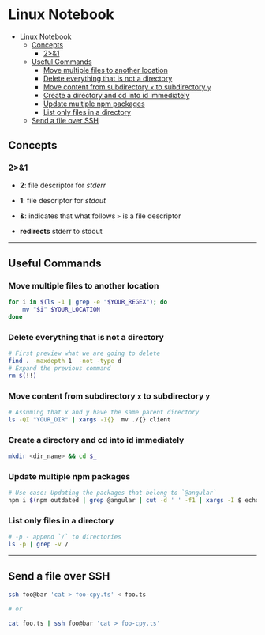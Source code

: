 # Linux Notebook

- [Linux Notebook](#linux-notebook)
  - [Concepts](#concepts)
    - [2>&1](#21)
  - [Useful Commands](#useful-commands)
    - [Move multiple files to another location](#move-multiple-files-to-another-location)
    - [Delete everything that is not a directory](#delete-everything-that-is-not-a-directory)
    - [Move content from subdirectory `x` to subdirectory `y`](#move-content-from-subdirectory-x-to-subdirectory-y)
    - [Create a directory and cd into id immediately](#create-a-directory-and-cd-into-id-immediately)
    - [Update multiple npm packages](#update-multiple-npm-packages)
    - [List only files in a directory](#list-only-files-in-a-directory)
  - [Send a file over SSH](#send-a-file-over-ssh)

## Concepts

### 2>&1

* **2**: file descriptor for *stderr*

* **1**: file descriptor for *stdout*

* **&**: indicates that what follows `>` is a file descriptor

* **redirects** stderr to stdout

---

## Useful Commands

### Move multiple files to another location
```bash
for i in $(ls -1 | grep -e "$YOUR_REGEX"); do 
    mv "$i" $YOUR_LOCATION 
done
```

### Delete everything that is not a directory
```bash
# First preview what we are going to delete
find . -maxdepth 1  -not -type d
# Expand the previous command
rm $(!!)
```

### Move content from subdirectory `x` to subdirectory `y`
```bash
# Assuming that x and y have the same parent directory
ls -QI "YOUR_DIR" | xargs -I{}  mv ./{} client
```

### Create a directory and cd into id immediately
```bash
mkdir <dir_name> && cd $_
```

### Update multiple npm packages

```bash
# Use case: Updating the packages that belong to `@angular`
npm i $(npm outdated | grep @angular | cut -d ' ' -f1 | xargs -I $ echo '$@latest' | xargs echo)
```

### List only files in a directory

```bash
# -p - append `/` to directories
ls -p | grep -v /
```

---

## Send a file over SSH

```bash
ssh foo@bar 'cat > foo-cpy.ts' < foo.ts

# or

cat foo.ts | ssh foo@bar 'cat > foo-cpy.ts'
```